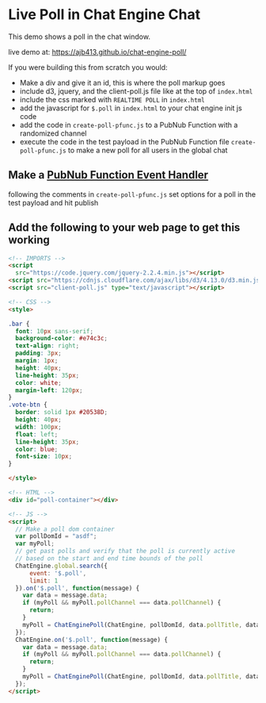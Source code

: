 # Live Poll in Chat Engine Chat

This demo shows a poll in the chat window.

live demo at: https://ajb413.github.io/chat-engine-poll/

If you were building this from scratch you would:

- Make a div and give it an id, this is where the poll markup goes
- include d3, jquery, and the client-poll.js file like at the top of `index.html`
- include the css marked with `REALTIME POLL` in `index.html`
- add the javascript for `$.poll` in `index.html` to your chat engine init js code
- add the code in `create-poll-pfunc.js` to a PubNub Function with a randomized channel
- execute the code in the test payload in the PubNub Function file `create-poll-pfunc.js` to make a new poll for all users in the global chat

## Make a [PubNub Function Event Handler](https://www.pubnub.com/docs/tutorials/pubnub-functions)

following the comments in `create-poll-pfunc.js`
set options for a poll in the test payload and hit publish


## Add the following to your web page to get this working

```html
<!-- IMPORTS -->
<script
  src="https://code.jquery.com/jquery-2.2.4.min.js"></script>
<script src="https://cdnjs.cloudflare.com/ajax/libs/d3/4.13.0/d3.min.js"></script>
<script src="client-poll.js" type="text/javascript"></script>

<!-- CSS -->
<style>

.bar {
  font: 10px sans-serif;
  background-color: #e74c3c;
  text-align: right;
  padding: 3px;
  margin: 1px;
  height: 40px;
  line-height: 35px;
  color: white;
  margin-left: 120px;
}
.vote-btn {
  border: solid 1px #20538D;
  height: 40px;
  width: 100px;
  float: left;
  line-height: 35px;
  color: blue;
  font-size: 10px;
}

</style>

<!-- HTML -->
<div id="poll-container"></div>

<!-- JS -->
<script>
  // Make a poll dom container
  var pollDomId = "asdf";
  var myPoll;
  // get past polls and verify that the poll is currently active
  // based on the start and end time bounds of the poll
  ChatEngine.global.search({
      event: '$.poll',
      limit: 1
  }).on('$.poll', function(message) {
    var data = message.data;
    if (myPoll && myPoll.pollChannel === data.pollChannel) {
      return;
    }
    myPoll = ChatEnginePoll(ChatEngine, pollDomId, data.pollTitle, data.pollOptions, data.pollChannel, data.pollStartTT, data.pollEndTT);
  });
  ChatEngine.on('$.poll', function(message) {
    var data = message.data;
    if (myPoll && myPoll.pollChannel === data.pollChannel) {
      return;
    }
    myPoll = ChatEnginePoll(ChatEngine, pollDomId, data.pollTitle, data.pollOptions, data.pollChannel, data.pollStartTT, data.pollEndTT);
  });
</script>

```